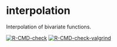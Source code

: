 # interpolation

Interpolation of bivariate functions.

<!-- badges: start -->
[![R-CMD-check](https://github.com/stla/interpolation/actions/workflows/R-CMD-check.yaml/badge.svg)](https://github.com/stla/interpolation/actions/workflows/R-CMD-check.yaml)
[![R-CMD-check-valgrind](https://github.com/stla/interpolation/actions/workflows/R-CMD-check-valgrind.yaml/badge.svg)](https://github.com/stla/interpolation/actions/workflows/R-CMD-check-valgrind.yaml)
<!-- badges: end -->
